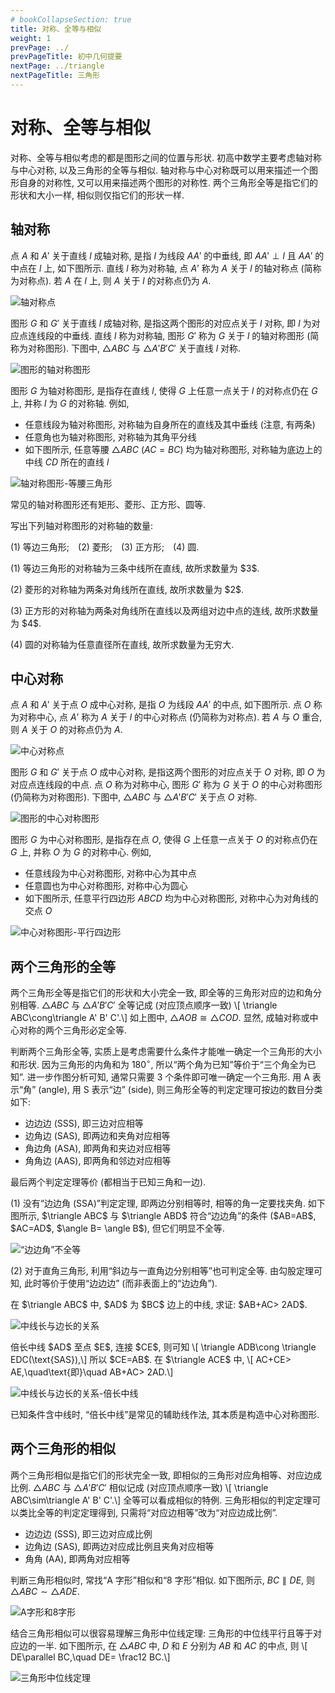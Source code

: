 ```yaml
---
# bookCollapseSection: true
title: 对称、全等与相似
weight: 1
prevPage: ../
prevPageTitle: 初中几何提要
nextPage: ../triangle
nextPageTitle: 三角形
---
```


# 对称、全等与相似

对称、全等与相似考虑的都是图形之间的位置与形状. 初高中数学主要考虑轴对称与中心对称, 以及三角形的全等与相似. 轴对称与中心对称既可以用来描述一个图形自身的对称性, 又可以用来描述两个图形的对称性. 两个三角形全等是指它们的形状和大小一样, 相似则仅指它们的形状一样.

## 轴对称

点 $A$ 和 $A'$ 关于直线 $l$ 成轴对称, 是指 $l$ 为线段 $AA'$ 的中垂线, 即 $AA'\perp l$ 且 $AA'$ 的中点在 $l$ 上, 如下图所示. 直线 $l$ 称为对称轴, 点 $A’$ 称为 $A$ 关于 $l$ 的轴对称点 (简称为对称点). 若 $A$ 在 $l$ 上, 则 $A$ 关于 $l$ 的对称点仍为 $A$.

![轴对称点](/figs/2022/2022-08/2022-0807-1740.svg)

图形 $G$ 和 $G'$ 关于直线 $l$ 成轴对称, 是指这两个图形的对应点关于 $l$ 对称, 即 $l$ 为对应点连线段的中垂线. 直线 $l$ 称为对称轴, 图形 $G'$ 称为 $G$ 关于 $l$ 的轴对称图形 (简称为对称图形). 下图中, $\triangle ABC$ 与 $\triangle A'B'C'$ 关于直线 $l$ 对称.

![图形的轴对称图形](/figs/2022/2022-08/2022-0807-1830.svg)

图形 $G$ 为轴对称图形, 是指存在直线 $l$, 使得 $G$ 上任意一点关于 $l$ 的对称点仍在 $G$ 上, 并称 $l$ 为 $G$ 的对称轴. 例如, 

- 任意线段为轴对称图形, 对称轴为自身所在的直线及其中垂线 (注意, 有两条)
- 任意角也为轴对称图形, 对称轴为其角平分线
- 如下图所示, 任意等腰 $\triangle ABC$ ($AC=BC$) 均为轴对称图形, 对称轴为底边上的中线 $CD$ 所在的直线 $l$

![轴对称图形-等腰三角形](/figs/2022/2022-08/2022-0807-1840.svg)

常见的轴对称图形还有矩形、菱形、正方形、圆等.

<!-- 对两个平面图形 $G$ 与 $G'$, 若存在直线 $l$, 使得 $G$ 关于 $l$ 的对称图形为 $G'$, 则称 $G$ 与 $G'$ 关于直线 $l$ 成轴对称 (简称为对称), 并称 $l$ 为这两个图形的对称轴. 此时, 对应点的连线段被对称轴 $l$ 垂直平分. 上图中, 线段 $AC$ 与 $BC$ 关于直线 $l$ 对称. -->

<myexample>
    <p>写出下列轴对称图形的对称轴的数量:</p>
    <p>(1) 等边三角形;&emsp;(2) 菱形;&emsp;(3) 正方形;&emsp;(4) 圆.</p>
</myexample>

<mysolution>
    <p>(1) 等边三角形的对称轴为三条中线所在直线, 故所求数量为 $3$.</p>
    <p>(2) 菱形的对称轴为两条对角线所在直线, 故所求数量为 $2$.</p>
    <p>(3) 正方形的对称轴为两条对角线所在直线以及两组对边中点的连线, 故所求数量为 $4$.</p>
    <p>(4) 圆的对称轴为任意直径所在直线, 故所求数量为无穷大.</p>
</mysolution>

## 中心对称

点 $A$ 和 $A'$ 关于点 $O$ 成中心对称, 是指 $O$ 为线段 $AA'$ 的中点, 如下图所示. 点 $O$ 称为对称中心, 点 $A’$ 称为 $A$ 关于 $l$ 的中心对称点 (仍简称为对称点). 若 $A$ 与 $O$ 重合, 则 $A$ 关于 $O$ 的对称点仍为 $A$.

![中心对称点](/figs/2022/2022-08/2022-0808-2040.svg)

图形 $G$ 和 $G'$ 关于点 $O$ 成中心对称, 是指这两个图形的对应点关于 $O$ 对称, 即 $O$ 为对应点连线段的中点. 点 $O$ 称为对称中心, 图形 $G'$ 称为 $G$ 关于 $O$ 的中心对称图形 (仍简称为对称图形). 下图中, $\triangle ABC$ 与 $\triangle A'B'C'$ 关于点 $O$ 对称.

![图形的中心对称图形](/figs/2022/2022-08/2022-0808-2050.svg)

图形 $G$ 为中心对称图形, 是指存在点 $O$, 使得 $G$ 上任意一点关于 $O$ 的对称点仍在 $G$ 上, 并称 $O$ 为 $G$ 的对称中心. 例如, 

- 任意线段为中心对称图形, 对称中心为其中点
- 任意圆也为中心对称图形, 对称中心为圆心
- 如下图所示, 任意平行四边形 $ABCD$ 均为中心对称图形, 对称中心为对角线的交点 $O$

![中心对称图形-平行四边形](/figs/2022/2022-08/2022-0808-2100.svg)

## 两个三角形的全等

两个三角形全等是指它们的形状和大小完全一致, 即全等的三角形对应的边和角分别相等. $\triangle ABC$ 与 $\triangle A' B' C'$ 全等记成 (对应顶点顺序一致) \\[
    \triangle ABC\cong\triangle A' B' C'.\\]
如上图中, $\triangle AOB\cong\triangle COD$. 显然, 成轴对称或中心对称的两个三角形必定全等.

判断两个三角形全等, 实质上是考虑需要什么条件才能唯一确定一个三角形的大小和形状. 因为三角形的内角和为 $180^\circ$, 所以“两个角为已知”等价于“三个角全为已知”. 进一步作图分析可知, 通常只需要 $3$ 个条件即可唯一确定一个三角形. 用 A 表示“角” (angle), 用 S 表示“边” (side), 则三角形全等的判定定理可按边的数目分类如下:

- 边边边 (SSS), 即三边对应相等
- 边角边 (SAS), 即两边和夹角对应相等
- 角边角 (ASA), 即两角和夹边对应相等
- 角角边 (AAS), 即两角和邻边对应相等

最后两个判定定理等价 (都相当于已知三角和一边). 

<myremark>
    <p>(1) 没有“边边角 (SSA)”判定定理, 即两边分别相等时, 相等的角一定要找夹角. 如下图所示, $\triangle ABC$ 与 $\triangle ABD$ 符合“边边角”的条件 ($AB=AB$, $AC=AD$, $\angle B= \angle B$), 但它们明显不全等.</p>
    <img alt="“边边角”不全等" src="/figs/2022/2022-08/2022-0808-2210.svg"></img>
    <p>(2) 对于直角三角形, 利用“斜边与一直角边分别相等”也可判定全等. 由勾股定理可知, 此时等价于使用“边边边” (而非表面上的“边边角”).</p>
</myremark>


<myexample>
    <p>在 $\triangle ABC$ 中, $AD$ 为 $BC$ 边上的中线, 求证: $AB+AC> 2AD$.</p>
    <img alt="中线长与边长的关系" src="/figs/2022/2022-08/2022-0808-2310.svg"></img>
</myexample>

<myproof>
    <p>倍长中线 $AD$ 至点 $E$, 连接 $CE$, 则可知 \[
        \triangle ADB\cong \triangle EDC(\text{SAS}),\]
    所以 $CE=AB$. 在 $\triangle ACE$ 中, \[
        AC+CE> AE,\quad\text{即}\quad AB+AC> 2AD.\]</p>
    <img alt="中线长与边长的关系-倍长中线" src="/figs/2022/2022-08/2022-0808-2320.svg"></img>
</myproof>

<myremark>
    <p>已知条件含中线时, “倍长中线”是常见的辅助线作法, 其本质是构造中心对称图形.</p>
</myremark>

<!-- 三角形的全等关系满足

- 反身性: 任意三角形与自身全等
- 对称性: 若 $\triangle A_1B_1C_1\cong\triangle A_2B_2C_2$, 则 $\triangle A_2B_2C_2\cong\triangle A_1B_1C_1$
- 传递性: 若 $\triangle A_1B_1C_1\cong\triangle A_2B_2C_2$, 且 $\triangle A_2B_2C_2\cong\triangle A_3B_3C_3$, 则 \\[
    \triangle A_1B_1C_1\cong \triangle A_3B_3C_3\\]

从上述性质可以看出, 三角形的全等关系与变量的相等关系相似, 前者可以视为三角形的相等关系. -->

## 两个三角形的相似

两个三角形相似是指它们的形状完全一致, 即相似的三角形对应角相等、对应边成比例. $\triangle ABC$ 与 $\triangle A' B' C'$ 相似记成 (对应顶点顺序一致) \\[
    \triangle ABC\sim\triangle A' B' C'.\\]
全等可以看成相似的特例. 三角形相似的判定定理可以类比全等的判定定理得到, 只需将“对应边相等”改为“对应边成比例”.

- 边边边 (SSS), 即三边对应成比例
- 边角边 (SAS), 即两边对应成比例且夹角对应相等
- 角角 (AA), 即两角对应相等

判断三角形相似时, 常找“A 字形”相似和“8 字形”相似. 如下图所示, $BC\parallel DE$, 则 $\triangle ABC\sim \triangle ADE$.

![A字形和8字形](/figs/2022/2022-08/2022-0808-2250.svg)

结合三角形相似可以很容易理解三角形中位线定理: 三角形的中位线平行且等于对应边的一半. 如下图所示, 在 $\triangle ABC$ 中, $D$ 和 $E$ 分别为 $AB$ 和 $AC$ 的中点, 则 \\[
    DE\parallel BC,\quad DE= \frac12 BC.\\]

![三角形中位线定理](/figs/2022/2022-08/2022-0808-2300.svg)
